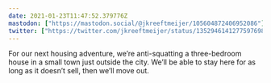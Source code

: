 ```yaml
---
date: 2021-01-23T11:47:52.379776Z
mastodon: ["https://mastodon.social/@jkreeftmeijer/105604872406952086"]
twitter: ["https://twitter.com/jkreeftmeijer/status/1352946141277597698"]
---
```

For our next housing adventure, we’re anti-squatting a three-bedroom house in a small town just outside the city. We’ll be able to stay here for as long as it doesn’t sell, then we’ll move out.

